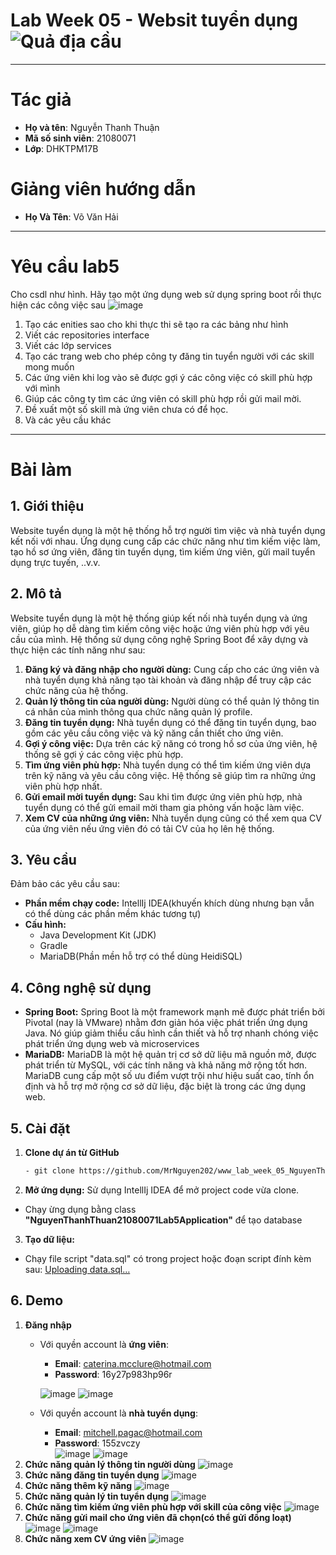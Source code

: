 # Lab Week 05 - Websit tuyển dụng ![Quả địa cầu](https://img.icons8.com/ios/50/000000/worldwide-location.png)

----

# Tác giả
- **Họ và tên**: Nguyễn Thanh Thuận
- **Mã số sinh viên**: 21080071
- **Lớp**: DHKTPM17B
# Giảng viên hướng dẫn
- **Họ Và Tên**: Võ Văn Hải

----
# Yêu cầu lab5
Cho csdl như hình. Hãy tạo một ứng dụng web sử dụng spring boot rồi thực hiện các công việc sau
![image](https://github.com/user-attachments/assets/e170eb37-3d5d-4b24-9fe9-032d88db4aba)
1. Tạo các enities sao cho khi thực thi sẽ tạo ra các bảng như hình 
2. Viết các repositories interface 
3. Viết các lớp services 
4. Tạo các trang web cho phép công ty đăng tin tuyển người với các skill mong muốn 
5. Các ứng viên khi log vào sẽ được gợi ý các công việc có skill phù hợp với mình 
6. Giúp các công ty tìm các ứng viên có skill phù hợp rồi gửi mail mời. 
7. Đề xuất một số skill mà ứng viên chưa có để học. 
8. Và các yêu cầu khác

---
# Bài làm
## 1. Giới thiệu
Website tuyển dụng là một hệ thống hỗ trợ người tìm việc và nhà tuyển dụng kết nối với nhau. Ứng dụng cung cấp các chức năng như tìm kiếm việc làm, tạo hồ sơ ứng viên, đăng tin tuyển dụng, tìm kiếm ứng viên, gửi mail tuyển dụng trực tuyến, ..v.v.

## 2. Mô tả
Website tuyển dụng là một hệ thống giúp kết nối nhà tuyển dụng và ứng viên, giúp họ dễ dàng tìm kiếm công việc hoặc ứng viên phù hợp với yêu cầu của mình. Hệ thống sử dụng công nghệ Spring Boot để xây dựng và thực hiện các tính năng như sau:
1. **Đăng ký và đăng nhập cho người dùng:** Cung cấp cho các ứng viên và nhà tuyển dụng khả năng tạo tài khoản và đăng nhập để truy cập các chức năng của hệ thống.
2. **Quản lý thông tin của người dùng:** Người dùng có thể quản lý thông tin cá nhân của mình thông qua chức năng quản lý profile.
3. **Đăng tin tuyển dụng:** Nhà tuyển dụng có thể đăng tin tuyển dụng, bao gồm các yêu cầu công việc và kỹ năng cần thiết cho ứng viên.
4. **Gợi ý công việc:** Dựa trên các kỹ năng có trong hồ sơ của ứng viên, hệ thống sẽ gợi ý các công việc phù hợp.
5. **Tìm ứng viên phù hợp:** Nhà tuyển dụng có thể tìm kiếm ứng viên dựa trên kỹ năng và yêu cầu công việc. Hệ thống sẽ giúp tìm ra những ứng viên phù hợp nhất.
6. **Gửi email mời tuyển dụng:** Sau khi tìm được ứng viên phù hợp, nhà tuyển dụng có thể gửi email mời tham gia phỏng vấn hoặc làm việc.
7. **Xem CV của những ứng viên:** Nhà tuyển dụng cũng có thể xem qua CV của ứng viên nếu ứng viên đó có tải CV của họ lên hệ thống.

## 3. Yêu cầu
Đảm bảo các yêu cầu sau:
- **Phần mềm chạy code:** IntellIj IDEA(khuyến khích dùng nhưng bạn vẫn có thể dùng các phần mềm khác tương tự)
- **Cấu hình:**
  + Java Development Kit (JDK)
  + Gradle
  + MariaDB(Phần mền hỗ trợ có thể dùng HeidiSQL)
## 4. Công nghệ sử dụng
- **Spring Boot:** Spring Boot là một framework mạnh mẽ được phát triển bởi Pivotal (nay là VMware) nhằm đơn giản hóa việc phát triển ứng dụng Java. Nó giúp giảm thiểu cấu hình cần thiết và hỗ trợ nhanh chóng việc phát triển ứng dụng web và microservices
- **MariaDB:** MariaDB là một hệ quản trị cơ sở dữ liệu mã nguồn mở, được phát triển từ MySQL, với các tính năng và khả năng mở rộng tốt hơn. MariaDB cung cấp một số ưu điểm vượt trội như hiệu suất cao, tính ổn định và hỗ trợ mở rộng cơ sở dữ liệu, đặc biệt là trong các ứng dụng web.
## 5. Cài đặt
1. **Clone dự án từ GitHub**
   ```bash
   - git clone https://github.com/MrNguyen202/www_lab_week_05_NguyenThanhThuan_21080071.git
   ```
2. **Mở ứng dụng:** Sử dụng IntellIj IDEA để mở project code vừa clone.
- Chạy ừng dụng bằng class **"NguyenThanhThuan21080071Lab5Application"** để tạo database
3. **Tạo dữ liệu:**
- Chạy file script "data.sql" có trong project hoặc đoạn script đính kèm sau:
[Uploading data.sql…]()
## 6. Demo
1. **Đăng nhập**
   - Với quyền account là **ứng viên**:
     + **Email**: caterina.mcclure@hotmail.com
     + **Password**: 16y27p983hp96r<br>
     
     ![image](https://github.com/user-attachments/assets/db032d4f-d94b-4474-b0c1-ce512e1b5ab2)
     ![image](https://github.com/user-attachments/assets/7adc134c-3b17-44e7-b92a-9c30b24387df)
   - Với quyền account là **nhà tuyển dụng**:
     + **Email**: mitchell.pagac@hotmail.com
     + **Password**: 155zvczy <br>
     ![image](https://github.com/user-attachments/assets/e4379a51-6915-45e6-848b-76363bcd03f3)
     ![image](https://github.com/user-attachments/assets/a091beac-d1cc-4408-a431-b626476c26dd)
2. **Chức năng quản lý thông tin người dùng**
    ![image](https://github.com/user-attachments/assets/a1e3fe74-5f70-476f-abbe-17e26ce77f08)
3. **Chức năng đăng tin tuyển dụng**
   ![image](https://github.com/user-attachments/assets/510d1cb4-b1ee-45c3-8043-7fa6f4d17202)
4. **Chức năng thêm kỹ năng**
   ![image](https://github.com/user-attachments/assets/5633746b-bbbd-40ef-9a3d-c155a4fc7488)
5. **Chức năng quản lý tin tuyển dụng**
   ![image](https://github.com/user-attachments/assets/d0417b89-663f-4516-af1f-c9cbfd0ae813)
6. **Chức năng tìm kiếm ứng viên phù hợp với skill của công việc**
   ![image](https://github.com/user-attachments/assets/7529e68a-c223-4f42-b046-3aa63609d260)
7. **Chức năng gửi mail cho ứng viên đã chọn(có thể gửi đồng loạt)**
   ![image](https://github.com/user-attachments/assets/bedab042-ab78-48f5-9228-cec065497216)
   ![image](https://github.com/user-attachments/assets/61410093-8830-4586-8002-f24616eaf9b7)
9. **Chức năng xem CV ứng viên**
   ![image](https://github.com/user-attachments/assets/e87b6027-e334-4ffd-9970-a7fbb95abc55)



